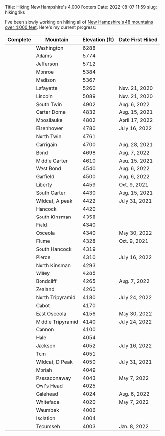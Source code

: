 Title: Hiking New Hampshire's 4,000 Footers
Date: 2022-08-07 11:59
slug: hiking4ks

I've been slowly working on hiking all of <a href="http://4000footers.com/nh.shtml" target="_blank">New Hampshire's 48 mountains over 4,000 feet</a>. Here's my current progress:

|  Complete  | Mountain | Elevation (ft) | Date First Hiked |
|-----------|----------|----------------|------------|
| | Washington | 6288 | |
| | Adams | 5774 | |
| | Jefferson | 5712 | |
| | Monroe | 5384 | |
| | Madison | 5367 | |
| <i class="fas fa-check"></i> | Lafayette | 5260 | Nov. 21, 2020 | <!-- Aug. 6, 2022 -->
| <i class="fas fa-check"></i> | Lincoln | 5089 | Nov. 21, 2020 | <!-- Aug. 6, 2022 -->
| <i class="fas fa-check"></i> | South Twin | 4902 | Aug. 6, 2022 |
| <i class="fas fa-check"></i> | Carter Dome | 4832 | Aug. 15, 2021 |
| <i class="fas fa-check"></i> | Moosilauke | 4802 | April 17, 2022 |
| <i class="fas fa-check"></i> | Eisenhower | 4780 | July 16, 2022 |
| | North Twin | 4761 | |
| <i class="fas fa-check"></i> | Carrigain | 4700 | Aug. 28, 2021 |
| <i class="fas fa-check"></i> | Bond | 4698 | Aug. 7, 2022 |
| <i class="fas fa-check"></i> | Middle Carter | 4610 | Aug. 15, 2021 |
| <i class="fas fa-check"></i> | West Bond | 4540 | Aug. 6, 2022 |
| <i class="fas fa-check"></i> | Garfield | 4500 | Aug. 6, 2022 |
| <i class="fas fa-check"></i> | Liberty | 4459 | Oct. 9, 2021 | <!-- Aug. 6, 2022 -->
| <i class="fas fa-check"></i> | South Carter | 4430 | Aug. 15, 2021 |
| <i class="fas fa-check"></i> | Wildcat, A peak | 4422 | July 31, 2021 |
| | Hancock | 4420 | |
| | South Kinsman | 4358 | |
| | Field | 4340 | |
| <i class="fas fa-check"></i> | Osceola | 4340 | May 30, 2022 |
| <i class="fas fa-check"></i> | Flume | 4328 | Oct. 9, 2021 | <!-- Aug. 6, 2022 -->
| | South Hancock | 4319 | |
| <i class="fas fa-check"></i> | Pierce | 4310 | July 16, 2022 |
| | North Kinsman | 4293 | |
| | Willey | 4285 | |
| <i class="fas fa-check"></i> | Bondcliff | 4265 | Aug. 7, 2022 |
| | Zealand | 4260 | |
| <i class="fas fa-check"></i> | North Tripyramid | 4180 | July 24, 2022 |
| | Cabot | 4170 | |
| <i class="fas fa-check"></i> | East Osceola | 4156 | May 30, 2022 |
| <i class="fas fa-check"></i> | Middle Tripyramid | 4140 | July 24, 2022 |
| | Cannon | 4100 | |
| | Hale | 4054 | |
| <i class="fas fa-check"></i> | Jackson | 4052 | July 16, 2022 |
| | Tom | 4051 | |
| <i class="fas fa-check"></i> | Wildcat, D Peak | 4050 | July 31, 2021|
| | Moriah | 4049 | |
| <i class="fas fa-check"></i> | Passaconaway | 4043 |  May 7, 2022 |
| | Owl's Head | 4025 | |
| <i class="fas fa-check"></i> | Galehead | 4024 | Aug. 6, 2022 |
| <i class="fas fa-check"></i> | Whiteface | 4020 | May 7, 2022 |
| | Waumbek | 4006 | |
| | Isolation | 4004 | |
| <i class="fas fa-check"></i> | Tecumseh | 4003 | Jan. 8, 2022|
